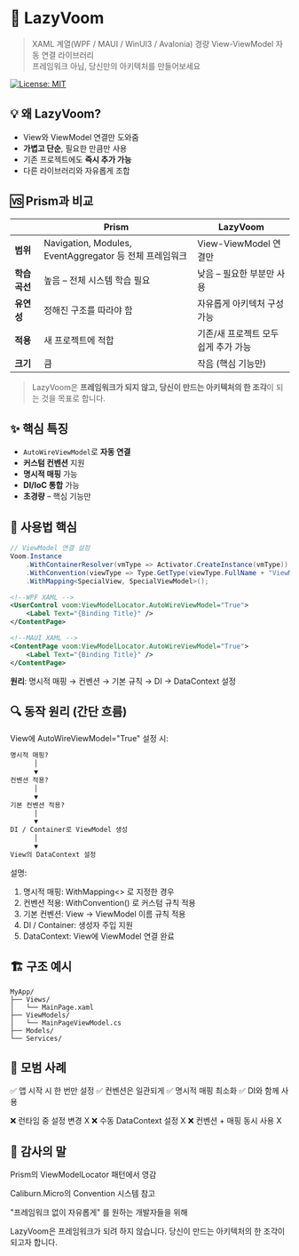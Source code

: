 ﻿# 🚀 LazyVoom

> XAML 계열(WPF / MAUI / WinUI3 / Avalonia) 경량 View-ViewModel 자동 연결 라이브러리  
> 프레임워크 아님, 당신만의 아키텍처를 만들어보세요

[![License: MIT](https://img.shields.io/badge/License-MIT-yellow.svg)](https://opensource.org/licenses/MIT)


## 💡 왜 LazyVoom?

- View와 ViewModel 연결만 도와줌  
- **가볍고 단순**, 필요한 만큼만 사용  
- 기존 프로젝트에도 **즉시 추가 가능**  
- 다른 라이브러리와 자유롭게 조합  


## 🆚 Prism과 비교

| | Prism | LazyVoom |
|---|---|---|
| **범위** | Navigation, Modules, EventAggregator 등 전체 프레임워크 | View-ViewModel 연결만 |
| **학습 곡선** | 높음 – 전체 시스템 학습 필요 | 낮음 – 필요한 부분만 사용 |
| **유연성** | 정해진 구조를 따라야 함 | 자유롭게 아키텍처 구성 가능 |
| **적용** | 새 프로젝트에 적합 | 기존/새 프로젝트 모두 쉽게 추가 가능 |
| **크기** | 큼 | 작음 (핵심 기능만) |

> LazyVoom은 **프레임워크가 되지 않고, 당신이 만드는 아키텍처의 한 조각**이 되는 것을 목표로 합니다.  


## ✨ 핵심 특징

- `AutoWireViewModel`로 **자동 연결**  
- **커스텀 컨벤션** 지원  
- **명시적 매핑** 가능  
- **DI/IoC 통합** 가능  
- **초경량** – 핵심 기능만


## 🚀 사용법 핵심

```csharp
// ViewModel 연결 설정
Voom.Instance
    .WithContainerResolver(vmType => Activator.CreateInstance(vmType))
    .WithConvention(viewType => Type.GetType(viewType.FullName + "ViewModel"))
    .WithMapping<SpecialView, SpecialViewModel>();
```

```xml
<!--WPF XAML -->
<UserControl voom:ViewModelLocator.AutoWireViewModel="True">
    <Label Text="{Binding Title}" />
</ContentPage>
```
```xml
<!--MAUI XAML -->
<ContentPage voom:ViewModelLocator.AutoWireViewModel="True">
    <Label Text="{Binding Title}" />
</ContentPage>
```
**원리**: 명시적 매핑 → 컨벤션 → 기본 규칙 → DI → DataContext 설정

## 🔍 동작 원리 (간단 흐름)
View에 AutoWireViewModel="True" 설정 시:

```markdown
명시적 매핑?
      │
      ▼
컨벤션 적용?
      │
      ▼
기본 컨벤션 적용?
      │
      ▼
DI / Container로 ViewModel 생성
      │
      ▼
View의 DataContext 설정
```
설명:

1. 명시적 매핑: WithMapping<> 로 지정한 경우
1. 컨벤션 적용: WithConvention() 로 커스텀 규칙 적용
1. 기본 컨벤션: View → ViewModel 이름 규칙 적용
1. DI / Container: 생성자 주입 지원
1. DataContext: View에 ViewModel 연결 완료

## 🏗️ 구조 예시
```
MyApp/
├── Views/
│   └── MainPage.xaml
├── ViewModels/
│   └── MainPageViewModel.cs
├── Models/
└── Services/
```
## 🎯 모범 사례

✅ 앱 시작 시 한 번만 설정
✅ 컨벤션은 일관되게
✅ 명시적 매핑 최소화
✅ DI와 함께 사용

❌ 런타임 중 설정 변경 X
❌ 수동 DataContext 설정 X
❌ 컨벤션 + 매핑 동시 사용 X

## 🙏 감사의 말

Prism의 ViewModelLocator 패턴에서 영감

Caliburn.Micro의 Convention 시스템 참고

"프레임워크 없이 자유롭게" 를 원하는 개발자들을 위해

LazyVoom은 프레임워크가 되려 하지 않습니다.
당신이 만드는 아키텍처의 한 조각이 되고자 합니다.

